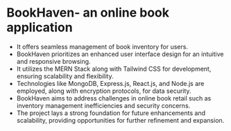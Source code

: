 # BookHaven- an online book application 
- It offers seamless management of book inventory for users.
- BookHaven prioritizes an enhanced user interface design for an intuitive and responsive browsing.
- It utilizes the MERN Stack along with Tailwind CSS for development, ensuring scalability and flexibility.
- Technologies like MongoDB, Express.js, React.js, and Node.js are employed, along with encryption protocols, for data security.
- BookHaven aims to address challenges in online book retail such as inventory management inefficiencies and security concerns.
- The project lays a strong foundation for future enhancements and scalability, providing opportunities for further refinement and expansion.
